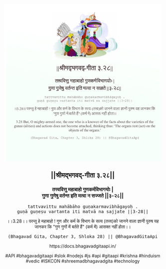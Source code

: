 <img src="../../asset/BG_3_28.png"/>
<center><h2>||श्रीमद्‍भगवद्‍-गीता ३.२८||</h2>
<h3>तत्त्ववित्तु महाबाहो गुणकर्मविभागयोः |<br/>गुणा गुणेषु वर्तन्त इति मत्वा न सज्जते ||३-२८||</h3>
<pre>tattvavittu mahābāho guṇakarmavibhāgayoḥ .<br/>guṇā guṇeṣu vartanta iti matvā na sajjate ||3-28||</pre>
<p>।।3.28।। परन्तु हे महाबाहो ! गुण और कर्म के विभाग के सत्य (तत्त्व)को जानने वाला ज्ञानी पुरुष यह जानकर कि "गुण गुणों में बर्तते हैं" (कर्म में) आसक्त नहीं होता।।</p>
<pre>(Bhagavad Gita, Chapter 3, Shloka 28) || @BhagavadGitaApi</pre><p>https://docs.bhagavadgitaapi.in/</p><p>#API #bhagavadgitaapi #slok #nodejs #js #api #gitaapi #krishna #hinduism #vedic #ISKCON #shreemadbhagavadgita #technology</p></center>